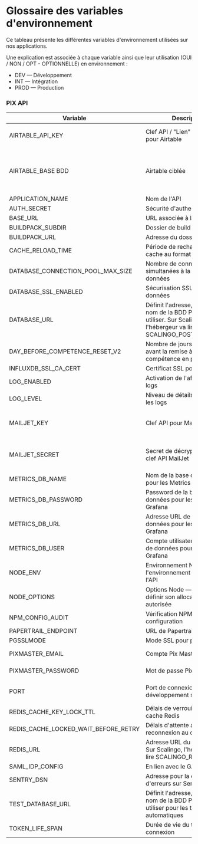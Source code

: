 # Glossaire des variables d'environnement
Ce tableau présente les différentes variables d'environnement utilisées sur nos applications.

Une explication est associée à chaque variable ainsi que leur utilisation (OUI / NON / OPT - OPTIONNELLE) en environnement :
* DEV — Développement
* INT — Intégration
* PROD — Production

### PIX API

| Variable  | Description | DEV | INT | PROD | Si absente |
| --- | --- | --- | --- | --- | --- |
| AIRTABLE_API_KEY |	Clef API / "Lien" de connexion pour Airtable | OUI	| OUI	| OUI | Pas de récupération du référentiel |
| AIRTABLE_BASE	BDD | Airtable ciblée	| OUI	| OUI	| OUI | Pas de récupération du référentiel et des questions / réponses |
| APPLICATION_NAME |	Nom de l'API	| OUI	| OUI	| OUI |
| AUTH_SECRET |	Sécurité d'authentification	| OUI	| OUI	| OUI |
| BASE_URL |	URL associée à la review app	| OUI	| OUI	| OUI |
| BUILDPACK_SUBDIR |	Dossier de build ?	| OUI	| OUI	| OUI |
| BUILDPACK_URL |	Adresse du dossier de build ?	| OUI	| OUI	| OUI |
| CACHE_RELOAD_TIME |	Période de rechargement du cache au format cron	| OUI	| OUI	| OUI |
| DATABASE_CONNECTION_POOL_MAX_SIZE |	Nombre de connexion simultanées à la base de données	| OUI	| OUI	| OUI |
| DATABASE_SSL_ENABLED |	Sécurisation SSL de la base de données	| OUI	| OUI	| OUI |
| DATABASE_URL |	Définit l'adresse, le port et le nom de la BDD PostgreSQL à utiliser. Sur Scalingo, l'hébergeur va lire la variable SCALINGO_POSTGRESQL_URL	| OUI	| OUI	| OUI | Application KO |
| DAY_BEFORE_COMPETENCE_RESET_V2 |	Nombre de jours nécessaires avant la remise à zéro d'une compétence en profil v2	| OPT	| OUI	| OUI | On utilise une valeur par défaut |
| INFLUXDB_SSL_CA_CERT |	Certificat SSL pour Influx DB	| OUI	| OUI	| OUI |
| LOG_ENABLED |	Activation de l'affichage des logs	| OPT	| OPT	| true | Absence de logs |
| LOG_LEVEL |	Niveau de détails affiché par les logs |	trace |	trace |	info |
| MAILJET_KEY |	Clef API pour MailJet	| NON	| OUI	| OUI | Pas d'envoi de mails à l'inscription / reset password |
| MAILJET_SECRET |	Secret de décryptage pour la clef API MailJet	| NON	| OUI	| OUI | Pas d'envoi de mails à l'inscription / reset password |
| METRICS_DB_NAME |	Nom de la base de données pour les Metrics Grafana	| OUI	| OUI	| OUI | Potentiellement inutilisé |
| METRICS_DB_PASSWORD |	Password de la base de données pour les Metrics Grafana	| OUI	| OUI	| OUI | Potentiellement inutilisé |
| METRICS_DB_URL |	Adresse URL de la base de données pour les Metrics Grafana	| OUI	| OUI	| OUI | Potentiellement inutilisé |
| METRICS_DB_USER |	Compte utilisateur de la base de données pour les Metrics Grafana	| OUI	| OUI	| OUI | Potentiellement inutilisé |
| NODE_ENV |	Environnement Node reflétant l'environnement courant de l'API	| OUI	| OUI	| OUI |
| NODE_OPTIONS | Options Node — utilisé ici pour définir son allocation mémoire autorisée |	staging |	staging |	production |
| NPM_CONFIG_AUDIT |	Vérification NPM de la configuration |	false |	false |	false |
| PAPERTRAIL_ENDPOINT |	URL de Papertrail	| OUI	| OUI	| OUI |
| PGSSLMODE |	Mode SSL pour postgresql |	require	| require |	require |
| PIXMASTER_EMAIL |	Compte Pix Master	| OUI	| OUI	| OUI | Potentiellement inutilisé |
| PIXMASTER_PASSWORD |	Mot de passe Pix Master	| OUI	| OUI	| OUI | Potentiellement inutilisé |
| PORT |	Port de connexion pour le développement sur localhost |	OPT.	| NON |	NON | Utilisation d'une valeur par défaut |
| REDIS_CACHE_KEY_LOCK_TTL |	Délais de verrouillage du cache Redis	| OUI	| OUI	| OUI |
| REDIS_CACHE_LOCKED_WAIT_BEFORE_RETRY |	Délais d'attente avant reconnexion au cache Redis	| OUI	| OUI	| OUI |
| REDIS_URL |	Adresse URL du cache Redis. Sur Scalingo, l'hébergeur va lire SCALINGO_REDIS_URL	| OUI	| OUI	| OUI |
| SAML_IDP_CONFIG |	En lien avec le GAR (???)	| OUI	| OUI	| OUI |
| SENTRY_DSN |	Adresse pour la collecte d'erreurs sur Sentry	| OUI	| OUI	| OUI |
| TEST_DATABASE_URL |	Définit l'adresse, le port et le nom de la BDD PostgreSQL à utiliser pour les tests automatiques	| OUI	| OUI	| NON |
| TOKEN_LIFE_SPAN |	Durée de vie du token de connexion	| OUI	| OUI	| OUI |

